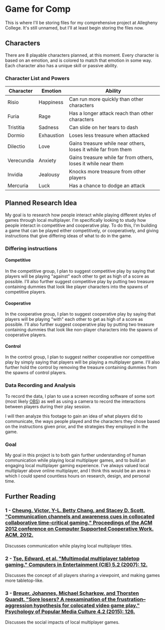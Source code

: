 # Game for Comp

This is where I'll be storing files for my comprehensive project at Allegheny College.  It's still unnamed, but I'll at least begin storing the files now.

## Characters

There are 8 playable characters planned, at this moment.  Every character is based on an emotion, and is colored to match that emotion in some way.  Each character also has a unique skill or passive ability.

### Character List and Powers

Character | Emotion | Ability
--------- | ------- | -------
Risio | Happiness | Can run more quickly than other characters
Furia | Rage | Has a longer attack reach than other characters
Tristitia | Sadness | Can slide on her tears to dash
Dormio | Exhaustion | Loses less treasure when attacked
Dilectio | Love | Gains treasure while near others, loses it while far from them
Verecundia | Anxiety | Gains treasure while far from others, loses it while near them
Invidia | Jealousy | Knocks more treasure from other players
Mercuria | Luck | Has a chance to dodge an attack

## Planned Research Idea

My goal is to research how people interact while playing different styles of games through local multiplayer.  I'm specifically looking to study how people interact in competitive and cooperative play.  To do this, I'm building a game that can be played either competitively, or cooperatively, and giving instructions that give differing ideas of what to do in the game.

### Differing instructions

#### Competitive

In the competitive group, I plan to suggest competitive play by saying that players will be playing "against" each other to get as high of a score as possible.  I'll also further suggest competitive play by putting two treasure containing dummies that look like player characters into the spawns of competitive players.

#### Cooperative

In the cooperative group, I plan to suggest cooperative play by saying that players will be playing "with" each other to get as high of a score as possible.  I'll also further suggest cooperative play by putting two treasure containing dummies that look like non-player characters into the spawns of cooperative players.

#### Control

In the control group, I plan to suggest neither cooperative nor competitive play by simply saying that players will be playing a multiplayer game.  I'll also further hold the control by removing the treasure containing dummies from the spawns of control players.

### Data Recording and Analysis

To record the data, I plan to use a screen recording software of some sort (most likely [OBS](https://obsproject.com/)) as well as using a camera to record the interactions between players during their play session.

I will then analyze this footage to gain an idea of what players did to communicate, the ways people played and the characters they chose based on the instructions given prior, and the strategies they employed in the game.

### Goal

My goal in this project is to both gain further understanding of human communication while playing local multiplayer games, and to build an engaging local multiplayer gaming experience.  I've always valued local multiplayer above online multiplayer, and I think this would be an area in which I could spend countless hours on research, design, and personal time.

## Further Reading

### 1 - [Cheung, Victor, Y-L. Betty Chang, and Stacey D. Scott. "Communication channels and awareness cues in collocated collaborative time-critical gaming." Proceedings of the ACM 2012 conference on Computer Supported Cooperative Work. ACM, 2012.](https://www.researchgate.net/profile/Stacey_Scott/publication/220878862_Communication_channels_and_awareness_cues_in_collocated_collaborative_time-critical_gaming/links/56951ae408ae425c68981b3a.pdf)

Discusses communication while playing local multiplayer titles.

### 2 - [Tse, Edward, et al. "Multimodal multiplayer tabletop gaming." Computers in Entertainment (CIE) 5.2 (2007): 12.](https://prism.ucalgary.ca/bitstream/handle/1880/45898/2006-823-16.pdf?sequence=2&isAllowed=y)

Discusses the concept of all players sharing a viewpoint, and making games more tabletop-like.

### 3 - [Breuer, Johannes, Michael Scharkow, and Thorsten Quandt. "Sore losers? A reexamination of the frustration–aggression hypothesis for colocated video game play." Psychology of Popular Media Culture 4.2 (2015): 126.](https://search.proquest.com/docview/1492504816?accountid=8268)

Discusses the social impacts of local multiplayer games.
